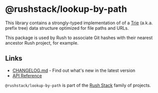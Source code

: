 # @rushstack/lookup-by-path

This library contains a strongly-typed implementation of of a [Trie](https://en.wikipedia.org/wiki/Trie) (a.k.a. prefix tree) data structure optimized for file paths and URLs.

This package is used by Rush to associate Git hashes with their nearest ancestor Rush project, for example.

## Links

- [CHANGELOG.md](
  https://github.com/microsoft/rushstack/blob/main/libraries/lookup-by-path/CHANGELOG.md) - Find
  out what's new in the latest version
- [API Reference](https://api.rushstack.io/pages/lookup-by-path/)

`@rushstack/lookup-by-path` is part of the [Rush Stack](https://rushstack.io/) family of projects.
